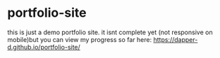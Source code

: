 # portfolio-site
this is just a demo portfolio site.
it isnt complete yet (not responsive on mobile)but you can view my progress so far here:
https://dapper-d.github.io/portfolio-site/
